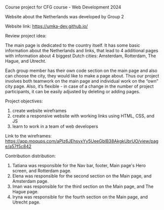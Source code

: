 Course project for CFG course - Web Development 2024

Website about the Netherlands was developed by Group 2

Website link: https://umka-dev.github.io/

Review project idea:

The main page is dedicated to the country itself.  It has some basic information about the Netherlands and links, that lead to 4 additional pages with information about 4 biggest Dutch cities: Amsterdam, Rotterdam, The Hague, and Utrecht.

Each group member has their own code section on the main page and also can choose the city, they would like to make a page about. Thus our project involves both teamwork on the main page and individual work on the “own” city page. Also, it’s flexible - in case of a change in the number of project participants, it can be easily adjusted by deleting or adding pages.

Project objectives:
1) create website wireframes
2) create a responsive website with working links using HTML, CSS, and JS
3) learn to work in a team of web developers

Link to the wireframes: 
https://app.moqups.com/aPIz6JEhsyxYy5UeeGblB38AkgkUbrUO/view/page/a57f5c842

Contribution distribution:

1. Tatiana was responsible for the Nav bar, footer, Main page's Hero screen, and Rotterdam page.
2. Elena was responsible for the second section on the Main page, and Amsterdam page.
3. Iman was responsible for the third section on the Main page, and The Hague page.
4. Iryna was responsible for the fourth section on the Main page, and Utrecht page.
